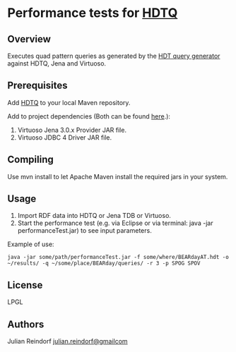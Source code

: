 # Performance tests for [HDTQ](https://github.com/JulianRei/hdtq-java)

## Overview

Executes quad pattern queries as generated by the [HDT query generator](https://github.com/JulianRei/hdtq-java-queryGeneration) against HDTQ, Jena and Virtuoso.

## Prerequisites

Add [HDTQ](https://github.com/JulianRei/hdtq-java) to your local Maven repository.

Add to project dependencies (Both can be found [here](http://vos.openlinksw.com/owiki/wiki/VOS/VOSDownload#Jena%20Provider).):
1. Virtuoso Jena 3.0.x Provider JAR file.
2. Virtuoso JDBC 4 Driver JAR file.

## Compiling

Use mvn install to let Apache Maven install the required jars in your system.

## Usage

1. Import RDF data into HDTQ or Jena TDB or Virtuoso.
2. Start the performance test (e.g. via Eclipse or via terminal: java -jar performanceTest.jar) to see input parameters.

Example of use:
```
java -jar some/path/performanceTest.jar -f some/where/BEARdayAT.hdt -o ~/results/ -q ~/some/place/BEARday/queries/ -r 3 -p SPOG SPOV
```

## License

LPGL

## Authors

Julian Reindorf <julian.reindorf@gmailcom>